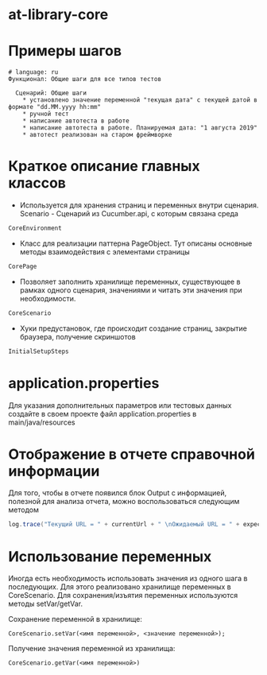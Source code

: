 at-library-core
=========================

Примеры шагов
=======================

```gherkin
# language: ru
Функционал: Общие шаги для все типов тестов
  
  Сценарий: Общие шаги
    * установлено значение переменной "текущая дата" с текущей датой в формате "dd.MM.yyyy hh:mm"
    * ручной тест
    * написание автотеста в работе
    * написание автотеста в работе. Планируемая дата: "1 августа 2019"
    * автотест реализован на старом фреймворке
```

Краткое описание главных классов
=================================
- Используется для хранения страниц и переменных внутри сценария. Scenario - Сценарий из Cucumber.api, с которым связана среда
```java
CoreEnvironment
```

- Класс для реализации паттерна PageObject. Тут описаны основные методы взаимодействия с элементами страницы
```java
CorePage
```

- Позволяет заполнить хранилище переменных, существующее в рамках одного сценария, значениями и читать эти значения при необходимости.
```java
CoreScenario
```

- Хуки предустановок, где происходит создание страниц, закрытие браузера, получение скриншотов
```java
InitialSetupSteps
```

application.properties
=======================
Для указания дополнительных параметров или тестовых данных создайте в своем проекте файл application.properties
в main/java/resources

Отображение в отчете справочной информации
============================================

Для того, чтобы в отчете появился блок Output с информацией, полезной для анализа отчета, можно воспользоваться следующим методом
 ```java
log.trace("Текущий URL = " + currentUrl + " \nОжидаемый URL = " + expectedUrl);
 ```

Использование переменных
=========================
Иногда есть необходимость использовать значения из одного шага в последующих.
Для этого реализовано хранилище переменных в CoreScenario.
Для сохранения/изъятия переменных используются методы setVar/getVar.

Сохранение переменной в хранилище:
```
CoreScenario.setVar(<имя переменной>, <значение переменной>);
```

Получение значения переменной из хранилища:
```
CoreScenario.getVar(<имя переменной>)
```
